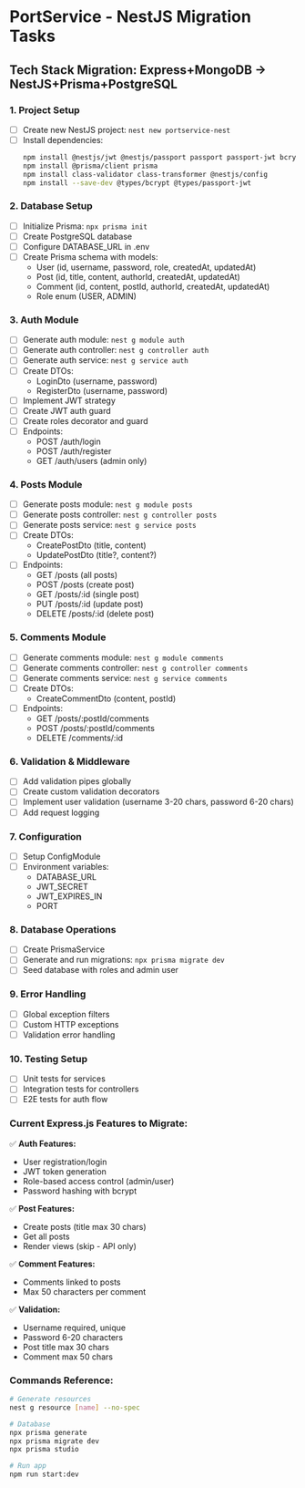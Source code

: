 # PortService - NestJS Migration Tasks

## Tech Stack Migration: Express+MongoDB → NestJS+Prisma+PostgreSQL

### 1. Project Setup
- [ ] Create new NestJS project: `nest new portservice-nest`
- [ ] Install dependencies:
  ```bash
  npm install @nestjs/jwt @nestjs/passport passport passport-jwt bcrypt
  npm install @prisma/client prisma
  npm install class-validator class-transformer @nestjs/config
  npm install --save-dev @types/bcrypt @types/passport-jwt
  ```

### 2. Database Setup
- [ ] Initialize Prisma: `npx prisma init`
- [ ] Create PostgreSQL database
- [ ] Configure DATABASE_URL in .env
- [ ] Create Prisma schema with models:
  - User (id, username, password, role, createdAt, updatedAt)
  - Post (id, title, content, authorId, createdAt, updatedAt)
  - Comment (id, content, postId, authorId, createdAt, updatedAt)
  - Role enum (USER, ADMIN)

### 3. Auth Module
- [ ] Generate auth module: `nest g module auth`
- [ ] Generate auth controller: `nest g controller auth`
- [ ] Generate auth service: `nest g service auth`
- [ ] Create DTOs:
  - LoginDto (username, password)
  - RegisterDto (username, password)
- [ ] Implement JWT strategy
- [ ] Create JWT auth guard
- [ ] Create roles decorator and guard
- [ ] Endpoints:
  - POST /auth/login
  - POST /auth/register
  - GET /auth/users (admin only)

### 4. Posts Module
- [ ] Generate posts module: `nest g module posts`
- [ ] Generate posts controller: `nest g controller posts`
- [ ] Generate posts service: `nest g service posts`
- [ ] Create DTOs:
  - CreatePostDto (title, content)
  - UpdatePostDto (title?, content?)
- [ ] Endpoints:
  - GET /posts (all posts)
  - POST /posts (create post)
  - GET /posts/:id (single post)
  - PUT /posts/:id (update post)
  - DELETE /posts/:id (delete post)

### 5. Comments Module
- [ ] Generate comments module: `nest g module comments`
- [ ] Generate comments controller: `nest g controller comments`
- [ ] Generate comments service: `nest g service comments`
- [ ] Create DTOs:
  - CreateCommentDto (content, postId)
- [ ] Endpoints:
  - GET /posts/:postId/comments
  - POST /posts/:postId/comments
  - DELETE /comments/:id

### 6. Validation & Middleware
- [ ] Add validation pipes globally
- [ ] Create custom validation decorators
- [ ] Implement user validation (username 3-20 chars, password 6-20 chars)
- [ ] Add request logging

### 7. Configuration
- [ ] Setup ConfigModule
- [ ] Environment variables:
  - DATABASE_URL
  - JWT_SECRET
  - JWT_EXPIRES_IN
  - PORT

### 8. Database Operations
- [ ] Create PrismaService
- [ ] Generate and run migrations: `npx prisma migrate dev`
- [ ] Seed database with roles and admin user

### 9. Error Handling
- [ ] Global exception filters
- [ ] Custom HTTP exceptions
- [ ] Validation error handling

### 10. Testing Setup
- [ ] Unit tests for services
- [ ] Integration tests for controllers
- [ ] E2E tests for auth flow

### Current Express.js Features to Migrate:
✅ **Auth Features:**
- User registration/login
- JWT token generation
- Role-based access control (admin/user)
- Password hashing with bcrypt

✅ **Post Features:**
- Create posts (title max 30 chars)
- Get all posts
- Render views (skip - API only)

✅ **Comment Features:**
- Comments linked to posts
- Max 50 characters per comment

✅ **Validation:**
- Username required, unique
- Password 6-20 characters
- Post title max 30 chars
- Comment max 50 chars

### Commands Reference:
```bash
# Generate resources
nest g resource [name] --no-spec

# Database
npx prisma generate
npx prisma migrate dev
npx prisma studio

# Run app
npm run start:dev
``` 